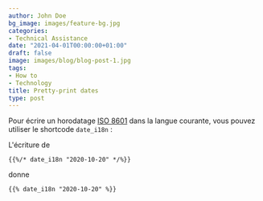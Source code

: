```yaml
---
author: John Doe
bg_image: images/feature-bg.jpg
categories:
- Technical Assistance
date: "2021-04-01T00:00:00+01:00"
draft: false
image: images/blog/blog-post-1.jpg
tags:
- How to
- Technology
title: Pretty-print dates
type: post
---
```



Pour écrire un horodatage [ISO 8601](https://en.wikipedia.org/wiki/ISO_8601) dans la langue courante, vous pouvez utiliser le shortcode `date_i18n` :

L'écriture de

```
{{%/* date_i18n "2020-10-20" */%}}
```

donne

```
{{% date_i18n "2020-10-20" %}}
```
